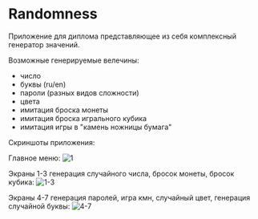 # Randomness
Приложение для диплома представляющее из себя комплексный генератор значений.

Возможные генерируемые велечины:
- число
- буквы (ru/en)
- пароли (разных видов сложности)
- цвета
- имитация броска монеты
- имитация броска игрального кубика
- имитация игры в "камень ножницы бумага"

Скриншоты приложения:

Главное меню:
![1](https://user-images.githubusercontent.com/44944755/126866150-b6ea209a-dd0f-4ce0-a2a0-288a50be6085.jpg)

Экраны 1-3 генерация случайного числа, бросок монеты, бросок кубика:
![1-3](https://user-images.githubusercontent.com/44944755/126866151-9c3b1efa-ec5d-4a38-b351-a39aaf66e01b.jpg)

Экраны 4-7 генерация паролей, игра кмн, случайный цвет, генерация случайной буквы:
![4-7](https://user-images.githubusercontent.com/44944755/126866152-793bdb02-bf3c-41d7-86ab-95962d3db2b2.jpg)
